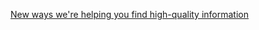 [New ways we're helping you find high-quality information](https://blog.google/products/search/information-literacy/)